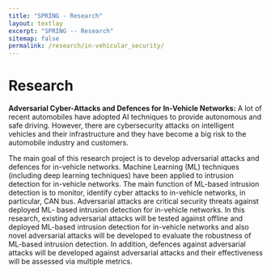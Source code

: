 ```yaml
---
title: "SPRING - Research"
layout: textlay
excerpt: "SPRING -- Research"
sitemap: false
permalink: /research/in-vehicular_security/
---
```


# Research

**Adversarial Cyber-Attacks and Defences for In-Vehicle Networks:** A lot of recent automobiles have adopted AI techniques to provide autonomous and safe driving. However, there are cybersecurity attacks on intelligent vehicles and their infrastructure and they have become a big risk to the automobile industry and customers.

The main goal of this research project is to develop adversarial attacks and defences for in-vehicle networks. Machine Learning (ML) techniques (including deep learning techniques) have been applied to intrusion detection for in-vehicle networks. The main function of ML-based intrusion detection is to monitor, identify cyber attacks to in-vehicle networks, in particular, CAN bus. Adversarial attacks are critical security threats against deployed ML- based intrusion detection for in-vehicle networks. In this research, existing adversarial attacks will be tested against offline and deployed ML-based intrusion detection for in-vehicle networks and also novel adversarial attacks will be developed to evaluate the robustness of ML-based intrusion detection. In addition, defences against adversarial attacks will be developed against adversarial attacks and their effectiveness will be assessed via multiple metrics.